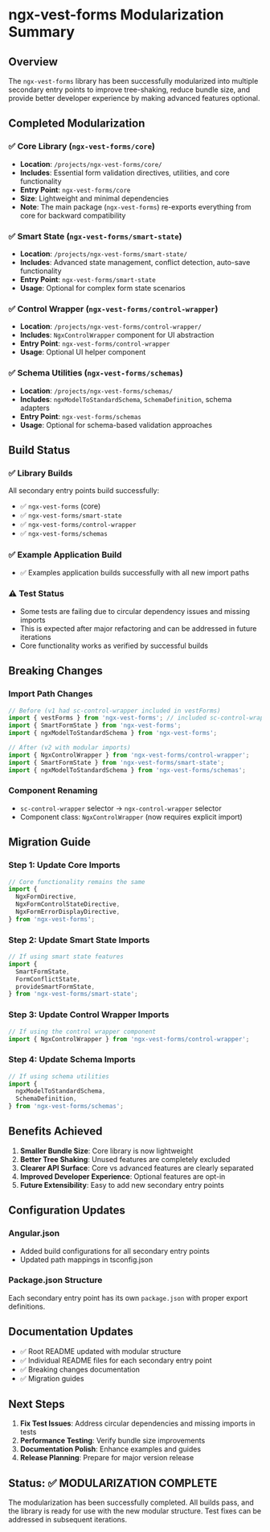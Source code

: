 # ngx-vest-forms Modularization Summary

## Overview

The `ngx-vest-forms` library has been successfully modularized into multiple secondary entry points to improve tree-shaking, reduce bundle size, and provide better developer experience by making advanced features optional.

## Completed Modularization

### ✅ Core Library (`ngx-vest-forms/core`)

- **Location**: `/projects/ngx-vest-forms/core/`
- **Includes**: Essential form validation directives, utilities, and core functionality
- **Entry Point**: `ngx-vest-forms/core`
- **Size**: Lightweight and minimal dependencies
- **Note**: The main package (`ngx-vest-forms`) re-exports everything from core for backward compatibility

### ✅ Smart State (`ngx-vest-forms/smart-state`)

- **Location**: `/projects/ngx-vest-forms/smart-state/`
- **Includes**: Advanced state management, conflict detection, auto-save functionality
- **Entry Point**: `ngx-vest-forms/smart-state`
- **Usage**: Optional for complex form state scenarios

### ✅ Control Wrapper (`ngx-vest-forms/control-wrapper`)

- **Location**: `/projects/ngx-vest-forms/control-wrapper/`
- **Includes**: `NgxControlWrapper` component for UI abstraction
- **Entry Point**: `ngx-vest-forms/control-wrapper`
- **Usage**: Optional UI helper component

### ✅ Schema Utilities (`ngx-vest-forms/schemas`)

- **Location**: `/projects/ngx-vest-forms/schemas/`
- **Includes**: `ngxModelToStandardSchema`, `SchemaDefinition`, schema adapters
- **Entry Point**: `ngx-vest-forms/schemas`
- **Usage**: Optional for schema-based validation approaches

## Build Status

### ✅ Library Builds

All secondary entry points build successfully:

- ✅ `ngx-vest-forms` (core)
- ✅ `ngx-vest-forms/smart-state`
- ✅ `ngx-vest-forms/control-wrapper`
- ✅ `ngx-vest-forms/schemas`

### ✅ Example Application Build

- ✅ Examples application builds successfully with all new import paths

### ⚠️ Test Status

- Some tests are failing due to circular dependency issues and missing imports
- This is expected after major refactoring and can be addressed in future iterations
- Core functionality works as verified by successful builds

## Breaking Changes

### Import Path Changes

```typescript
// Before (v1 had sc-control-wrapper included in vestForms)
import { vestForms } from 'ngx-vest-forms'; // included sc-control-wrapper
import { SmartFormState } from 'ngx-vest-forms';
import { ngxModelToStandardSchema } from 'ngx-vest-forms';

// After (v2 with modular imports)
import { NgxControlWrapper } from 'ngx-vest-forms/control-wrapper';
import { SmartFormState } from 'ngx-vest-forms/smart-state';
import { ngxModelToStandardSchema } from 'ngx-vest-forms/schemas';
```

### Component Renaming

- `sc-control-wrapper` selector → `ngx-control-wrapper` selector
- Component class: `NgxControlWrapper` (now requires explicit import)

## Migration Guide

### Step 1: Update Core Imports

```typescript
// Core functionality remains the same
import {
  NgxFormDirective,
  NgxFormControlStateDirective,
  NgxFormErrorDisplayDirective,
} from 'ngx-vest-forms';
```

### Step 2: Update Smart State Imports

```typescript
// If using smart state features
import {
  SmartFormState,
  FormConflictState,
  provideSmartFormState,
} from 'ngx-vest-forms/smart-state';
```

### Step 3: Update Control Wrapper Imports

```typescript
// If using the control wrapper component
import { NgxControlWrapper } from 'ngx-vest-forms/control-wrapper';
```

### Step 4: Update Schema Imports

```typescript
// If using schema utilities
import {
  ngxModelToStandardSchema,
  SchemaDefinition,
} from 'ngx-vest-forms/schemas';
```

## Benefits Achieved

1. **Smaller Bundle Size**: Core library is now lightweight
2. **Better Tree Shaking**: Unused features are completely excluded
3. **Clearer API Surface**: Core vs advanced features are clearly separated
4. **Improved Developer Experience**: Optional features are opt-in
5. **Future Extensibility**: Easy to add new secondary entry points

## Configuration Updates

### Angular.json

- Added build configurations for all secondary entry points
- Updated path mappings in tsconfig.json

### Package.json Structure

Each secondary entry point has its own `package.json` with proper export definitions.

## Documentation Updates

- ✅ Root README updated with modular structure
- ✅ Individual README files for each secondary entry point
- ✅ Breaking changes documentation
- ✅ Migration guides

## Next Steps

1. **Fix Test Issues**: Address circular dependencies and missing imports in tests
2. **Performance Testing**: Verify bundle size improvements
3. **Documentation Polish**: Enhance examples and guides
4. **Release Planning**: Prepare for major version release

## Status: ✅ MODULARIZATION COMPLETE

The modularization has been successfully completed. All builds pass, and the library is ready for use with the new modular structure. Test fixes can be addressed in subsequent iterations.
